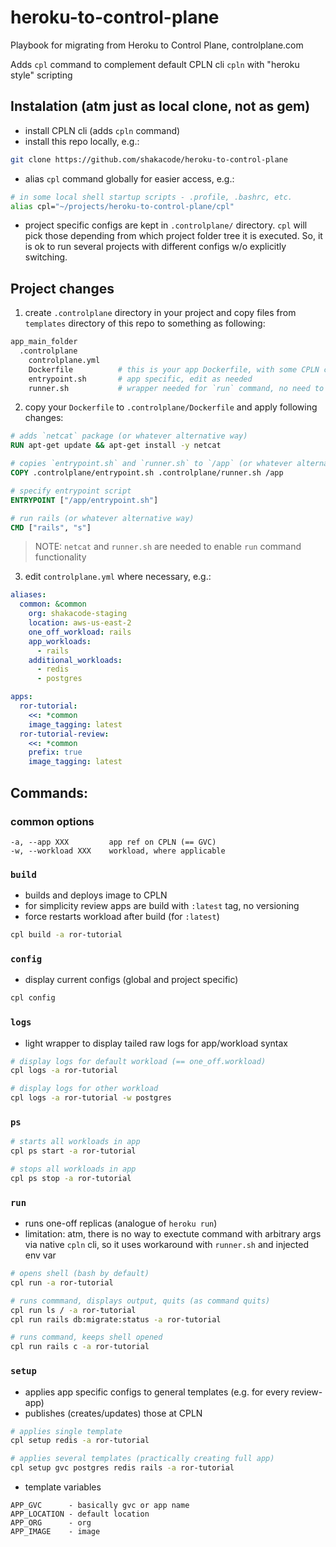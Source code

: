 # heroku-to-control-plane
Playbook for migrating from Heroku to Control Plane, controlplane.com

Adds `cpl` command to complement default CPLN cli `cpln` with "heroku style" scripting

## Instalation (atm just as local clone, not as gem)
- install CPLN cli (adds `cpln` command)
- install this repo locally, e.g.:
```sh
git clone https://github.com/shakacode/heroku-to-control-plane
```
- alias `cpl` command globally for easier access, e.g.:
```sh
# in some local shell startup scripts - .profile, .bashrc, etc.
alias cpl="~/projects/heroku-to-control-plane/cpl"
```
- project specific configs are kept in `.controlplane/` directory. `cpl` will pick those depending from which project folder tree it is executed. So, it is ok to run several projects with different configs w/o explicitly switching.

## Project changes
1. create `.controlplane` directory in your project and copy files from `templates` directory of this repo to something as following:
```sh
app_main_folder
  .controlplane
    controlplane.yml
    Dockerfile          # this is your app Dockerfile, with some CPLN changes
    entrypoint.sh       # app specific, edit as needed
    runner.sh           # wrapper needed for `run` command, no need to edit
```

2. copy your `Dockerfile` to `.controlplane/Dockerfile` and apply following changes:
```dockerfile
# adds `netcat` package (or whatever alternative way)
RUN apt-get update && apt-get install -y netcat

# copies `entrypoint.sh` and `runner.sh` to `/app` (or whatever alternative way)
COPY .controlplane/entrypoint.sh .controlplane/runner.sh /app

# specify entrypoint script
ENTRYPOINT ["/app/entrypoint.sh"]

# run rails (or whatever alternative way)
CMD ["rails", "s"]
```
> NOTE: `netcat` and `runner.sh` are needed to enable `run` command functionality

3. edit `controlplane.yml` where necessary, e.g.:
```yaml
aliases:
  common: &common
    org: shakacode-staging
    location: aws-us-east-2
    one_off_workload: rails
    app_workloads:
      - rails
    additional_workloads:
      - redis
      - postgres

apps:
  ror-tutorial:
    <<: *common
    image_tagging: latest
  ror-tutorial-review:
    <<: *common
    prefix: true
    image_tagging: latest
```

## Commands:

### common options
```
-a, --app XXX         app ref on CPLN (== GVC)
-w, --workload XXX    workload, where applicable
```

### `build`
- builds and deploys image to CPLN
- for simplicity review apps are build with `:latest` tag, no versioning
- force restarts workload after build (for `:latest`)

```sh
cpl build -a ror-tutorial
```


### `config`
- display current configs (global and project specific)

```sh
cpl config
```

### `logs`
- light wrapper to display tailed raw logs for app/workload syntax

```sh
# display logs for default workload (== one_off.workload)
cpl logs -a ror-tutorial

# display logs for other workload
cpl logs -a ror-tutorial -w postgres
```

### `ps`
```sh
# starts all workloads in app
cpl ps start -a ror-tutorial

# stops all workloads in app
cpl ps stop -a ror-tutorial
```

### `run`
- runs one-off replicas (analogue of `heroku run`)
- limitation: atm, there is no way to exectute command with arbitrary args via native `cpln` cli, so it uses workaround with `runner.sh` and injected env var

```sh
# opens shell (bash by default)
cpl run -a ror-tutorial

# runs commmand, displays output, quits (as command quits)
cpl run ls / -a ror-tutorial
cpl run rails db:migrate:status -a ror-tutorial

# runs command, keeps shell opened
cpl run rails c -a ror-tutorial
```

### `setup`
- applies app specific configs to general templates (e.g. for every review-app)
- publishes (creates/updates) those at CPLN
```sh
# applies single template
cpl setup redis -a ror-tutorial

# applies several templates (practically creating full app)
cpl setup gvc postgres redis rails -a ror-tutorial
```
- template variables
```
APP_GVC      - basically gvc or app name
APP_LOCATION - default location
APP_ORG      - org
APP_IMAGE    - image
```
